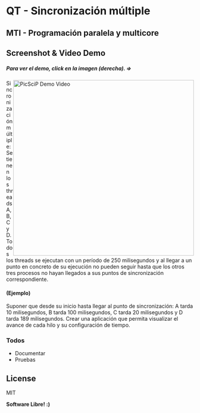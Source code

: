 # QT - Sincronización múltiple

## MTI - Programación paralela y multicore


Screenshot & Video Demo
-----------------------

##### Para ver el demo, click en la imagen (derecha). =>
<a style="float:right" href="https://vakito.com/mti/tarea-hilos.mp4" target="_blank">
  <img alt="PicSciP Demo Video" src="https://vakito.com/mti/screenshot-hilos.png" width="485" height="472" />
</a>

Sincronización múltiple: Se tienen los threads A, B, C y D. Todos los threads se ejecutan con un período de 250 milisegundos y al llegar a un punto en concreto de su ejecución no pueden seguir hasta que los otros tres procesos no hayan llegados a sus puntos de sincronización correspondiente. 

#### (Ejemplo)
Suponer que desde su inicio hasta llegar al punto de sincronización: A tarda 10 milisegundos, B tarda 100 milisegundos, C tarda 20 milisegundos y D tarda 189 milisegundos. Crear una aplicación que permita visualizar el avance de cada hilo y su configuración de tiempo.



### Todos

 - Documentar
 - Pruebas

License
----

MIT


**Software Libre! :)**

